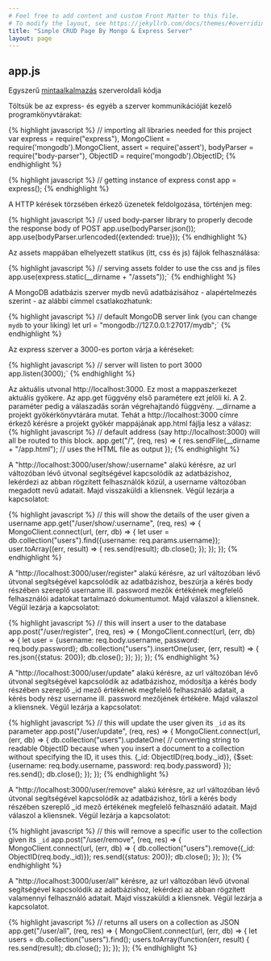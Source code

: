 ```yaml
---
# Feel free to add content and custom Front Matter to this file.
# To modify the layout, see https://jekyllrb.com/docs/themes/#overriding-theme-defaults
title: "Simple CRUD Page By Mongo & Express Server"
layout: page
---
```


 ## app.js 
Egyszerű [mintaalkalmazás](https://github.com/scalagos0123/men-stack) szerveroldali kódja 

Töltsük be az express- és egyéb a szerver kommunikációját kezelő programkönyvtárakat:

{% highlight javascript %}
// importing all libraries needed for this project
var express = require("express"), MongoClient = require('mongodb').MongoClient,
 assert = require('assert'), bodyParser = require("body-parser"), ObjectID = require('mongodb').ObjectID;
{% endhighlight %}

{% highlight javascript %}
// getting instance of express
const app = express();
{% endhighlight %}

A HTTP kérések törzsében érkező üzenetek feldolgozása, történjen meg:

{% highlight javascript %}
// used body-parser library to properly decode the response body of POST
app.use(bodyParser.json());
app.use(bodyParser.urlencoded({extended: true}));
{% endhighlight %}

Az assets mappában elhelyezett statikus (itt, css és js) fájlok felhasználása:

{% highlight javascript %}
// serving assets folder to use the css and js files
app.use(express.static(__dirname + "/assets"));`
{% endhighlight %}

A MongoDB adatbázis szerver mydb nevű adatbázisához - alapértelmezés szerint - az alábbi címmel csatlakozhatunk:

{% highlight javascript %}
// default MongoDB server link (you can change `mydb` to your liking)
let url = "mongodb://127.0.0.1:27017/mydb";`
{% endhighlight %}

Az express szerver a 3000-es porton várja a kéréseket:

{% highlight javascript %}
// server will listen to port 3000
app.listen(3000);`
{% endhighlight %}

Az aktuális utvonal http://localhost:3000. Ez most a mappaszerkezet aktuális gyökere. Az app.get függvény első paramétere ezt jelöli ki. A 2. paraméter pedig a válaszadás során végrehajtandó függvény.
__dirname a projekt gyökérkönyvtárára mutat. 
Tehát a http://localhost:3000 címre érkező kérésre a projekt gyökér mappájának app.html fájlja lesz a válasz:
{% highlight javascript %}
// default address (say http://localhost:3000) will all be routed to this block.
app.get("/", (req, res) => {
	 res.sendFile(__dirname + "/app.html"); // uses the HTML file as output
});
{% endhighlight %}

 A "http://localhost:3000/user/show/:username" alakú kérésre, az url változóban lévő útvonal segítségével kapcsolódik az adatbázishoz, lekérdezi az abban rögzített felhasználók közül, a username változóban megadott nevű adatait. Majd visszaküldi a kliensnek. Végül lezárja a kapcsolatot:

{% highlight javascript %}
// this will show the details of the user given a username
app.get("/user/show/:username", (req, res) => {
    MongoClient.connect(url, (err, db) => {
        let user = db.collection("users").find({username: req.params.username});
        user.toArray((err, result) => {
            res.send(result);
            db.close();
        });
    });
});
{% endhighlight %}

A "http://localhost:3000/user/register" alakú kérésre, az url változóban lévő útvonal segítségével kapcsolódik az adatbázishoz, beszúrja a kérés body részében szereplő username ill. password mezők értékének megfelelő felhasználói adatokat tartalmazó dokumentumot. Majd válaszol a kliensnek. Végül lezárja a kapcsolatot:

{% highlight javascript %}
// this will insert a user to the database
app.post("/user/register", (req, res) => {
	MongoClient.connect(url, (err, db) => {
        let user = {username: req.body.username, password: req.body.password};
        db.collection("users").insertOne(user, (err, result) => {
			res.json({status: 200});
			db.close();
        });
   	});
});
{% endhighlight %}

A "http://localhost:3000/user/update" alakú kérésre, az url változóban lévő útvonal segítségével kapcsolódik az adatbázishoz, módosítja a kérés body részében szereplő _id mező értékének megfelelő felhasználó adatait, a kérés body rész username ill. password mezőjének értékére. Majd válaszol a kliensnek. Végül lezárja a kapcsolatot:

{% highlight javascript %}
// this will update the user given its `_id` as its parameter
app.post("/user/update", (req, res) => {
    MongoClient.connect(url, (err, db) => {
        db.collection("users").updateOne(
            // converting string to readable ObjectID because when you insert a document to a collection without specifying the ID, it uses this.
            {_id: ObjectID(req.body._id)},
            {$set: {username: req.body.username, password: req.body.password}
        });
        res.send();
        db.close();
    });
});
{% endhighlight %}

A "http://localhost:3000/user/remove" alakú kérésre, az url változóban lévő útvonal segítségével kapcsolódik az adatbázishoz, törli a kérés body részében szereplő _id mező értékének megfelelő felhasználó adatait. Majd válaszol a kliensnek. Végül lezárja a kapcsolatot:

{% highlight javascript %}
// this will remove a specific user to the collection given its `_id`
app.post("/user/remove", (req, res) => {
    MongoClient.connect(url, (err, db) => {
        db.collection("users").remove({_id: ObjectID(req.body._id)});
        res.send({status: 200});
        db.close();
    });
});
{% endhighlight %}

A "http://localhost:3000/user/all" kérésre, az url változóban lévő útvonal segítségével kapcsolódik az adatbázishoz, lekérdezi az abban rögzített valamennyi felhasználó adatait. Majd visszaküldi a kliensnek. Végül lezárja a kapcsolatot.


{% highlight javascript %}
// returns all users on a collection as JSON
app.get("/user/all", (req, res) => {
    MongoClient.connect(url, (err, db) => {
        let users = db.collection("users").find();
        users.toArray(function(err, result) {
            res.send(result);
            db.close();
        });
    });
});
{% endhighlight %}
